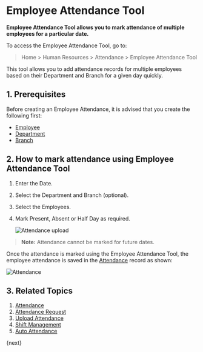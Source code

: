 <!-- add-breadcrumbs -->
# Employee Attendance Tool

**Employee Attendance Tool allows you to mark attendance of multiple employees for a particular date.**

To access the Employee Attendance Tool, go to:

> Home > Human Resources > Attendance > Employee Attendance Tool

This tool allows you to add attendance records for multiple employees based on their Department and Branch for a given day quickly.

## 1. Prerequisites


Before creating an Employee Attendance, it is advised that you create the following first:

* [Employee](/docs/v13/user/manual/en/human-resources/employee)
* [Department](/docs/v13/user/manual/en/human-resources/department)
* [Branch](/docs/v13/user/manual/en/human-resources/branch)

## 2. How to mark attendance using Employee Attendance Tool

1. Enter the Date.
1. Select the Department and Branch (optional).
1. Select the Employees.
1. Mark Present, Absent or Half Day as required.


    <img class="screenshot" alt="Attendance upload" src="{{docs_base_url}}/v13/assets/img/human-resources/employee-attendance-tool.gif">

> **Note:** Attendance cannot be marked for future dates.

Once the attendance is marked using the Employee Attendance Tool, the employee attendance is saved in the [Attendance](/docs/v13/user/manual/en/human-resources/attendance) record as shown:

<img class="screenshot" alt="Attendance" src="{{docs_base_url}}/v13/assets/img/human-resources/attendance_tool1.png">


## 3. Related Topics

1. [Attendance](/docs/v13/user/manual/en/human-resources/attendance)
1. [Attendance Request](/docs/v13/user/manual/en/human-resources/attendance-request)
1. [Upload Attendance](/docs/v13/user/manual/en/human-resources/upload-attendance)
1. [Shift Management](/docs/v13/user/manual/en/human-resources/shift-management)
1. [Auto Attendance](/docs/v13/user/manual/en/human-resources/auto-attendance)


{next}
